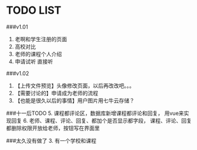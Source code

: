 TODO LIST
======
###v1.01
1. 老啊和学生注册的页面
2. 高校对比
3. 老师的课程个人介绍
4. 申请试听 直接听

###v1.02
1. 【上传文件预览】头像修改页面，以后再改改吧。。。
2. 【需要讨论的】申请成为老师的流程
3. 【也能是很久以后的事情】用户图片用七牛云存储？

###十一后TODO
5. 课程都评论区，数据库新增课程都评论和回复，
用vue来实现回复
6. 老师、课程、评论、回复、都加个是否显示都字段，
课程、评论、回复都删除权限开放给老师，按钮写在界面里

###太久没有做了
3. 有一个学校和课程
